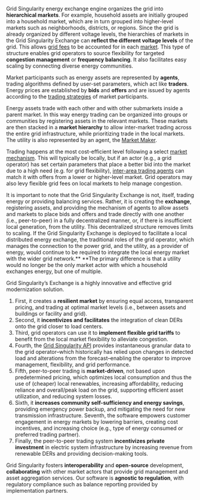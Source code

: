 Grid Singularity energy exchange engine organizes the grid into **hierarchical markets**. For example, household assets are initially grouped into a household market, which are in turn grouped into higher-level markets such as neighborhoods, districts, or regions. Since the grid is already organized by different voltage levels, the hierarchies of markets in the Grid Singularity Exchange can **reflect the different voltage levels** of the grid. This allows [grid fees](grid-fees.md) to be accounted for in each [market](model-markets.md). This type of structure enables grid operators to source flexibility for targeted **congestion management** or **frequency balancing**. It also facilitates easy scaling by connecting diverse energy communities.

Market participants such as energy assets are represented by **agents**, trading algorithms defined by user-set parameters, which act like **traders**. Energy prices are established by **bids** and **offers** and are issued by agents according to the [trading strategies](default-trading-strategy.md) of market participants. 

Energy assets trade with each other and with other submarkets inside a parent market. In this way energy trading can be organized into groups or communities by registering assets in the relevant markets. These markets are then stacked in a **market hierarchy** to allow inter-market trading across the entire grid infrastructure, while prioritizing trade in the local markets. The utility is also represented by an agent, the [Market Maker](model-market-maker.md).

Trading happens at the most cost-efficient level following a select [market mechanism](clearing-purpose.md). This will typically be locally, but if an actor (e.g., a grid operator) has set certain parameters that place a better bid into the market due to a high need (e.g. for grid flexibility), [inter-area trading agents](inter-area-agent.md) can match it with offers from a lower or higher-level market. Grid operators may also levy flexible grid fees on local markets to help manage congestion.

It is important to note that the Grid Singularity Exchange is not, itself, trading energy or providing balancing services. Rather, it is creating the **exchange**, registering assets, and providing the mechanism of agents to allow assets and markets to place bids and offers and trade directly with one another (i.e., peer-to-peer) in a fully decentralized manner, or, if there is insufficient local generation, from the  utility. This decentralized structure removes limits to scaling.  If the Grid Singularity Exchange is deployed to facilitate a local distributed energy exchange, the traditional roles of the grid operator, which manages the connection to the power grid, and the utility, as a provider of energy, would continue to be required to integrate the local energy market with the wider grid network.** **The primary difference is that a utility would no longer be the only market actor with which a household exchanges energy, but one of multiple.

Grid Singularity’s Exchange is a highly innovative and effective grid modernization solution. 


1. First, it creates a **resilient market** by ensuring equal access, transparent pricing, and trading at optimal market levels (i.e., between assets and buildings or facility and grid). 
2. Second, it **incentivizes and facilitates** the integration of clean DERs onto the grid closer to load centers. 
3. Third, grid operators can use it to **implement flexible grid tariffs** to benefit from the local market flexibility to alleviate congestion. 
4. Fourth, the [Grid Singularity API](api-overview.md) provides instantaneous granular data to the grid operator–which historically has relied upon changes in detected load and alterations from the forecast–enabling the operator to improve management, flexibility, and grid performance. 
5. Fifth, peer-to-peer trading is **market-driven**, not based upon predetermined pricing, which optimizes local consumption and thus the use of (cheaper) local renewables, increasing affordability, reducing reliance and overall/peak load on the grid, supporting efficient asset utilization, and reducing system losses. 
6. Sixth, it **increases community self-sufficiency and energy savings**, providing emergency power backup, and mitigating the need for new transmission infrastructure. Seventh, the software empowers customer engagement in energy markets by lowering barriers, creating cost incentives, and increasing choice (e.g., type of energy consumed or preferred trading partner). 
7. Finally, the peer-to-peer trading system **incentivizes private investment** in electric system infrastructure by increasing revenue from renewable DERs and providing decision-making tools.

Grid Singularity fosters **interoperability** and **open-source** development, **collaborating** with other market actors that provide grid management and asset aggregation services. Our software is **agnostic to regulation**, with regulatory compliance such as balance reporting provided by implementation partners.
